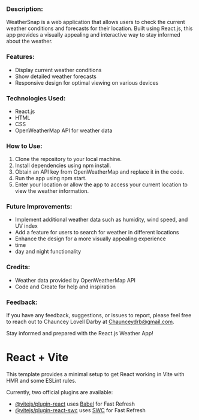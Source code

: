 ### Description:

WeatherSnap is a web application that allows users to check the current weather conditions and forecasts for their location. Built using React.js, this app provides a visually appealing and interactive way to stay informed about the weather.

### Features:
- Display current weather conditions
- Show detailed weather forecasts
- Responsive design for optimal viewing on various devices

### Technologies Used:
- React.js
- HTML
- CSS
- OpenWeatherMap API for weather data

### How to Use:
1. Clone the repository to your local machine.
2. Install dependencies using npm install.
3. Obtain an API key from OpenWeatherMap and replace it in the code.
4. Run the app using npm start.
5. Enter your location or allow the app to access your current location to view the weather information.

### Future Improvements:
- Implement additional weather data such as humidity, wind speed, and UV index
- Add a feature for users to search for weather in different locations
- Enhance the design for a more visually appealing experience
- time
- day and night functionality

### Credits:
- Weather data provided by OpenWeatherMap API
- Code and Create for help and inspiration

### Feedback:
If you have any feedback, suggestions, or issues to report, please feel free to reach out to Chauncey Lovell Darby at Chaunceydrb@gmail.com.

Stay informed and prepared with the React.js Weather App!



# React + Vite

This template provides a minimal setup to get React working in Vite with HMR and some ESLint rules.

Currently, two official plugins are available:

- [@vitejs/plugin-react](https://github.com/vitejs/vite-plugin-react/blob/main/packages/plugin-react/README.md) uses [Babel](https://babeljs.io/) for Fast Refresh
- [@vitejs/plugin-react-swc](https://github.com/vitejs/vite-plugin-react-swc) uses [SWC](https://swc.rs/) for Fast Refresh
